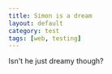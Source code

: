 ```yaml
---
title: Simon is a dream
layout: default
category: test
tags: [web, testing]
---
```

Isn't he just dreamy though?
